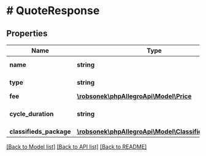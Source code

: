 # # QuoteResponse

## Properties

Name | Type | Description | Notes
------------ | ------------- | ------------- | -------------
**name** | **string** | Quote fee name. | [optional]
**type** | **string** | Quote fee type. | [optional]
**fee** | [**\robsonek\phpAllegroApi\Model\Price**](Price.md) |  | [optional]
**cycle_duration** | **string** | Duration in ISO 8601 format. | [optional]
**classifieds_package** | [**\robsonek\phpAllegroApi\Model\ClassifiedPackage**](ClassifiedPackage.md) |  | [optional]

[[Back to Model list]](../../README.md#models) [[Back to API list]](../../README.md#endpoints) [[Back to README]](../../README.md)
